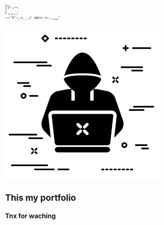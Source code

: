   |\'/-..--. <br>
 / _ _   ,  ; <br>
`~~'Y'~_<._./ <br>
 <`-....__.' <br>
<br>
![](https://github.com/Disoleit/profile/blob/main/avatarka.jpg?raw=true)

# This my portfolio
## Tnx for waching
